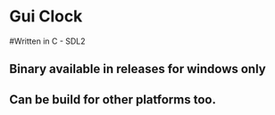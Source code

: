 # Gui Clock

#Written in C - SDL2

## Binary available in releases for windows only
## Can be build for other platforms too.
